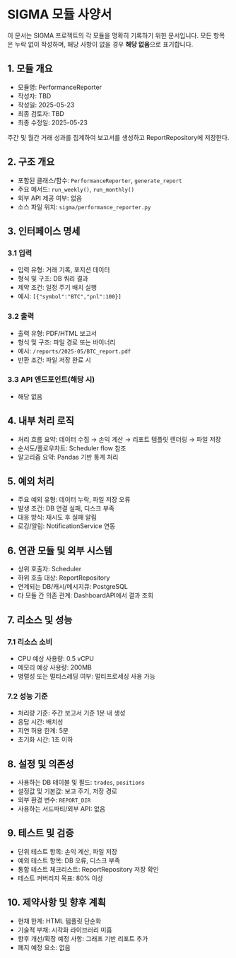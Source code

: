 # SIGMA 모듈 사양서

이 문서는 SIGMA 프로젝트의 각 모듈을 명확히 기록하기 위한 문서입니다. 모든 항목은 누락 없이 작성하며, 해당 사항이 없을 경우 **해당 없음**으로 표기합니다.

## 1. 모듈 개요
* 모듈명: PerformanceReporter
* 작성자: TBD
* 작성일: 2025-05-23
* 최종 검토자: TBD
* 최종 수정일: 2025-05-23

주간 및 월간 거래 성과를 집계하여 보고서를 생성하고 ReportRepository에 저장한다.

## 2. 구조 개요
* 포함된 클래스/함수: `PerformanceReporter`, `generate_report`
* 주요 메서드: `run_weekly()`, `run_monthly()`
* 외부 API 제공 여부: 없음
* 소스 파일 위치: `sigma/performance_reporter.py`

## 3. 인터페이스 명세
### 3.1 입력
* 입력 유형: 거래 기록, 포지션 데이터
* 형식 및 구조: DB 쿼리 결과
* 제약 조건: 일정 주기 배치 실행
* 예시: `[{"symbol":"BTC","pnl":100}]`

### 3.2 출력
* 출력 유형: PDF/HTML 보고서
* 형식 및 구조: 파일 경로 또는 바이너리
* 예시: `/reports/2025-05/BTC_report.pdf`
* 반환 조건: 파일 저장 완료 시

### 3.3 API 엔드포인트(해당 시)
* 해당 없음

## 4. 내부 처리 로직
* 처리 흐름 요약: 데이터 수집 → 손익 계산 → 리포트 템플릿 렌더링 → 파일 저장
* 순서도/플로우차트: Scheduler flow 참조
* 알고리즘 요약: Pandas 기반 통계 처리

## 5. 예외 처리
* 주요 예외 유형: 데이터 누락, 파일 저장 오류
* 발생 조건: DB 연결 실패, 디스크 부족
* 대응 방식: 재시도 후 실패 알림
* 로깅/알림: NotificationService 연동

## 6. 연관 모듈 및 외부 시스템
* 상위 호출자: Scheduler
* 하위 호출 대상: ReportRepository
* 연계되는 DB/캐시/메시지큐: PostgreSQL
* 타 모듈 간 의존 관계: DashboardAPI에서 결과 조회

## 7. 리소스 및 성능
### 7.1 리소스 소비
* CPU 예상 사용량: 0.5 vCPU
* 메모리 예상 사용량: 200MB
* 병렬성 또는 멀티스레딩 여부: 멀티프로세싱 사용 가능

### 7.2 성능 기준
* 처리량 기준: 주간 보고서 기준 1분 내 생성
* 응답 시간: 배치성
* 지연 허용 한계: 5분
* 초기화 시간: 1초 이하

## 8. 설정 및 의존성
* 사용하는 DB 테이블 및 필드: `trades`, `positions`
* 설정값 및 기본값: 보고 주기, 저장 경로
* 외부 환경 변수: `REPORT_DIR`
* 사용하는 서드파티/외부 API: 없음

## 9. 테스트 및 검증
* 단위 테스트 항목: 손익 계산, 파일 저장
* 예외 테스트 항목: DB 오류, 디스크 부족
* 통합 테스트 체크리스트: ReportRepository 저장 확인
* 테스트 커버리지 목표: 80% 이상

## 10. 제약사항 및 향후 계획
* 현재 한계: HTML 템플릿 단순화
* 기술적 부채: 시각화 라이브러리 미흡
* 향후 개선/확장 예정 사항: 그래프 기반 리포트 추가
* 폐지 예정 요소: 없음
